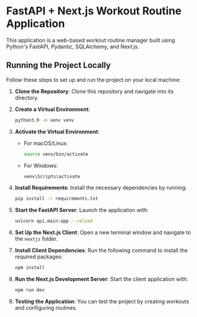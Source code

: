 # FastAPI + Next.js Workout Routine Application

This application is a web-based workout routine manager built using Python's FastAPI, Pydantic, SQLAlchemy, and Next.js.

## Running the Project Locally

Follow these steps to set up and run the project on your local machine:

1. **Clone the Repository**: 
   Clone this repository and navigate into its directory.

2. **Create a Virtual Environment**: 
   ```bash
   python3.9 -m venv venv
   ```

3. **Activate the Virtual Environment**: 
   - For macOS/Linux:
     ```bash
     source venv/bin/activate
     ```
   - For Windows:
     ```bash
     venv\Scripts\activate
     ```

4. **Install Requirements**: 
   Install the necessary dependencies by running:
   ```bash
   pip install -r requirements.txt
   ```

5. **Start the FastAPI Server**: 
   Launch the application with:
   ```bash
   uvicorn api.main:app --reload
   ```

6. **Set Up the Next.js Client**: 
   Open a new terminal window and navigate to the `nextjs` folder.

7. **Install Client Dependencies**: 
   Run the following command to install the required packages:
   ```bash
   npm install
   ```

8. **Run the Next.js Development Server**: 
   Start the client application with:
   ```bash
   npm run dev
   ```

9. **Testing the Application**: 
   You can test the project by creating workouts and configuring routines. 